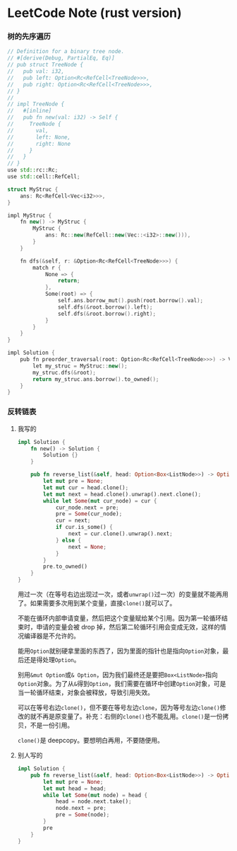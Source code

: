 # LeetCode Note (rust version)

### 树的先序遍历

```cpp
// Definition for a binary tree node.
// #[derive(Debug, PartialEq, Eq)]
// pub struct TreeNode {
//   pub val: i32,
//   pub left: Option<Rc<RefCell<TreeNode>>>,
//   pub right: Option<Rc<RefCell<TreeNode>>>,
// }
//
// impl TreeNode {
//   #[inline]
//   pub fn new(val: i32) -> Self {
//     TreeNode {
//       val,
//       left: None,
//       right: None
//     }
//   }
// }
use std::rc::Rc;
use std::cell::RefCell;

struct MyStruc {
    ans: Rc<RefCell<Vec<i32>>>,
}

impl MyStruc {
    fn new() -> MyStruc {
        MyStruc {
            ans: Rc::new(RefCell::new(Vec::<i32>::new())),
        }
    }

    fn dfs(&self, r: &Option<Rc<RefCell<TreeNode>>>) {
        match r {
            None => {
                return;
            },
            Some(root) => {
                self.ans.borrow_mut().push(root.borrow().val);
                self.dfs(&root.borrow().left);
                self.dfs(&root.borrow().right);
            }
        }
    }
}

impl Solution {
    pub fn preorder_traversal(root: Option<Rc<RefCell<TreeNode>>>) -> Vec<i32> {
        let my_struc = MyStruc::new();
        my_struc.dfs(&root);
        return my_struc.ans.borrow().to_owned();
    }
}
```

### 反转链表

1. 我写的

    ```rust
    impl Solution {
        fn new() -> Solution {
            Solution {}
        }

        pub fn reverse_list(&self, head: Option<Box<ListNode>>) -> Option<Box<ListNode>> {
            let mut pre = None;
            let mut cur = head.clone();
            let mut next = head.clone().unwrap().next.clone();
            while let Some(mut cur_node) = cur {
                cur_node.next = pre;
                pre = Some(cur_node);
                cur = next;
                if cur.is_some() {
                    next = cur.clone().unwrap().next;
                } else {
                    next = None;
                }
            }
            pre.to_owned()
        }
    }
    ```

    用过一次（在等号右边出现过一次，或者`unwrap()`过一次）的变量就不能再用了。如果需要多次用到某个变量，直接`clone()`就可以了。

    不能在循环内部申请变量，然后把这个变量赋给某个引用。因为第一轮循环结束时，申请的变量会被 drop 掉，然后第二轮循环引用会变成无效，这样的情况编译器是不允许的。

    能用`Option`就别硬拿里面的东西了，因为里面的指针也是指向`Option`对象，最后还是得处理`Option`。

    别用`&mut Option`或`& Option`，因为我们最终还是要把`Box<ListNode>`指向`Option`对象。为了从`&`得到`Option`，我们需要在循环中创建`Option`对象，可是当一轮循环结束，对象会被释放，导致引用失效。

    可以在等号右边`clone()`，但不要在等号左边`clone`，因为等号左边`clone()`修改的就不再是原变量了。补充：右侧的`clone()`也不能乱用。`clone()`是一份拷贝，不是一份引用。

    `clone()`是 deepcopy。要想明白再用，不要随便用。

1. 别人写的

    ```rust
    impl Solution {
        pub fn reverse_list(&self, head: Option<Box<ListNode>>) -> Option<Box<ListNode>> {
            let mut pre = None;
            let mut head = head;
            while let Some(mut node) = head {
                head = node.next.take();
                node.next = pre;
                pre = Some(node);
            }
            pre
        }
    }
    ```

